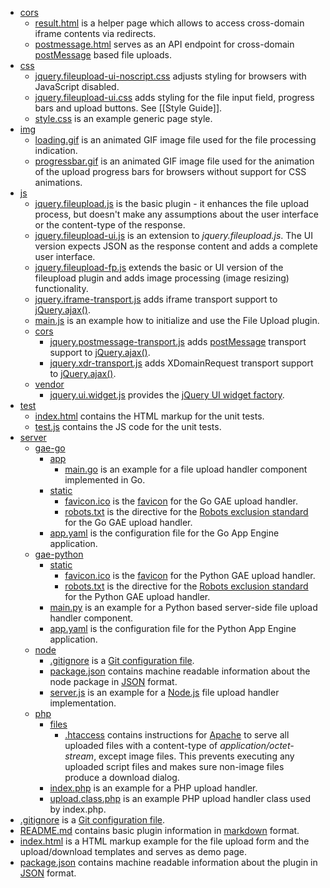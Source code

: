 * [cors](https://github.com/blueimp/jQuery-File-Upload/tree/master/cors)
  * [result.html](https://github.com/blueimp/jQuery-File-Upload/blob/master/cors/result.html) is a helper page which allows to access cross-domain iframe contents via redirects.
  * [postmessage.html](https://github.com/blueimp/jQuery-File-Upload/blob/master/cors/postmessage.html) serves as an API endpoint for cross-domain [postMessage](https://developer.mozilla.org/en/DOM/window.postMessage) based file uploads.
* [css](https://github.com/blueimp/jQuery-File-Upload/tree/master/css)
  * [jquery.fileupload-ui-noscript.css](https://github.com/blueimp/jQuery-File-Upload/blob/master/css/jquery.fileupload-ui-noscript.css) adjusts styling for browsers with JavaScript disabled.
  * [jquery.fileupload-ui.css](https://github.com/blueimp/jQuery-File-Upload/blob/master/css/jquery.fileupload-ui.css) adds styling for the file input field, progress bars and upload buttons. See [[Style Guide]].
  * [style.css](https://github.com/blueimp/jQuery-File-Upload/blob/master/css/style.css) is an example generic page style.
* [img](https://github.com/blueimp/jQuery-File-Upload/tree/master/img)
  * [loading.gif](https://github.com/blueimp/jQuery-File-Upload/blob/master/img/loading.gif) is an animated GIF image file used for the file processing indication.
  * [progressbar.gif](https://github.com/blueimp/jQuery-File-Upload/blob/master/img/progressbar.gif) is an animated GIF image file used for the animation of the upload progress bars for browsers without support for CSS animations.
* [js](https://github.com/blueimp/jQuery-File-Upload/tree/master/js)
  * [jquery.fileupload.js](https://github.com/blueimp/jQuery-File-Upload/blob/master/js/jquery.fileupload.js) is the basic plugin - it enhances the file upload process, but doesn't make any assumptions about the user interface or the content-type of the response.
  * [jquery.fileupload-ui.js](https://github.com/blueimp/jQuery-File-Upload/blob/master/js/jquery.fileupload-ui.js) is an extension to *jquery.fileupload.js*. The UI version expects JSON as the response content and adds a complete user interface.
  * [jquery.fileupload-fp.js](https://github.com/blueimp/jQuery-File-Upload/blob/master/js/jquery.fileupload-fp.js) extends the basic or UI version of the fileupload plugin and adds image processing (image resizing) functionality.
  * [jquery.iframe-transport.js](https://github.com/blueimp/jQuery-File-Upload/blob/master/js/jquery.iframe-transport.js) adds iframe transport support to [jQuery.ajax()](http://api.jquery.com/jQuery.ajax/).
  * [main.js](https://github.com/blueimp/jQuery-File-Upload/blob/master/js/main.js) is an example how to initialize and use the File Upload plugin.
  * [cors](https://github.com/blueimp/jQuery-File-Upload/tree/master/js/cors)
    * [jquery.postmessage-transport.js](https://github.com/blueimp/jQuery-File-Upload/blob/master/js/cors/jquery.postmessage-transport.js) adds [postMessage](https://developer.mozilla.org/en/DOM/window.postMessage) transport support to [jQuery.ajax()](http://api.jquery.com/jQuery.ajax/).
    * [jquery.xdr-transport.js](https://github.com/blueimp/jQuery-File-Upload/blob/master/js/cors/jquery.xdr-transport.js) adds XDomainRequest transport support to [jQuery.ajax()](http://api.jquery.com/jQuery.ajax/).
  * [vendor](https://github.com/blueimp/jQuery-File-Upload/tree/master/js/vendor)
    * [jquery.ui.widget.js](https://github.com/blueimp/jQuery-File-Upload/blob/master/js/vendor/jquery.ui.widget.js) provides the [jQuery UI widget factory](http://wiki.jqueryui.com/w/page/12138135/Widget-factory).
* [test](https://github.com/blueimp/jQuery-File-Upload/tree/master/test)
  * [index.html](https://github.com/blueimp/jQuery-File-Upload/blob/master/test/index.html) contains the HTML markup for the unit tests.
  * [test.js](https://github.com/blueimp/jQuery-File-Upload/blob/master/test/test.js) contains the JS code for the unit tests.
* [server](https://github.com/blueimp/jQuery-File-Upload/tree/master/server)
  * [gae-go](https://github.com/blueimp/jQuery-File-Upload/tree/master/server/gae-go)
    * [app](https://github.com/blueimp/jQuery-File-Upload/tree/master/server/gae-go/app)
      * [main.go](https://github.com/blueimp/jQuery-File-Upload/blob/master/server/gae-go/app/main.go) is an example for a file upload handler component implemented in Go.
    * [static](https://github.com/blueimp/jQuery-File-Upload/tree/master/server/gae-go/static)
      * [favicon.ico](https://github.com/blueimp/jQuery-File-Upload/blob/master/server/gae-go/static/favicon.ico) is the [favicon](http://en.wikipedia.org/wiki/Favicon) for the Go GAE upload handler. 
      * [robots.txt](https://github.com/blueimp/jQuery-File-Upload/blob/master/server/gae-go/static/robots.txt) is the directive for the [Robots exclusion standard](http://en.wikipedia.org/wiki/Robots_exclusion_standard) for the Go GAE upload handler.
    * [app.yaml](https://github.com/blueimp/jQuery-File-Upload/blob/master/server/gae-go/app.yaml) is the configuration file for the Go App Engine application.
  * [gae-python](https://github.com/blueimp/jQuery-File-Upload/tree/master/server/gae-python)
    * [static](https://github.com/blueimp/jQuery-File-Upload/tree/master/server/gae-python/static)
      * [favicon.ico](https://github.com/blueimp/jQuery-File-Upload/blob/master/server/gae-python/static/favicon.ico) is the [favicon](http://en.wikipedia.org/wiki/Favicon) for the Python GAE upload handler. 
      * [robots.txt](https://github.com/blueimp/jQuery-File-Upload/blob/master/server/gae-python/static/robots.txt) is the directive for the [Robots exclusion standard](http://en.wikipedia.org/wiki/Robots_exclusion_standard) for the Python GAE upload handler.
    * [main.py](https://github.com/blueimp/jQuery-File-Upload/blob/master/server/gae-python/main.py) is an example for a Python based server-side file upload handler component.
    * [app.yaml](https://github.com/blueimp/jQuery-File-Upload/blob/master/server/gae-python/app.yaml) is the configuration file for the Python App Engine application.
  * [node](https://github.com/blueimp/jQuery-File-Upload/tree/master/server/node)
    * [.gitignore](https://github.com/blueimp/jQuery-File-Upload/blob/master/server/node/.gitignore) is a [Git configuration file](http://help.github.com/ignore-files/).
    * [package.json](https://github.com/blueimp/jQuery-File-Upload/blob/master/server/node/package.json) contains machine readable information about the node package in [JSON](http://www.json.org/) format.
    * [server.js](https://github.com/blueimp/jQuery-File-Upload/blob/master/server/node/server.js) is an example for a [Node.js](http://nodejs.org/) file upload handler implementation.
  * [php](https://github.com/blueimp/jQuery-File-Upload/tree/master/server/php)
    * [files](https://github.com/blueimp/jQuery-File-Upload/tree/master/server/php/files)
      * [.htaccess](https://github.com/blueimp/jQuery-File-Upload/blob/master/server/php/files/.htaccess) contains instructions for [Apache](http://httpd.apache.org/) to serve all uploaded files with a content-type of *application/octet-stream*, except image files. This prevents executing any uploaded script files and makes sure non-image files produce a download dialog.
    * [index.php](https://github.com/blueimp/jQuery-File-Upload/blob/master/server/php/index.php) is an example for a PHP upload handler.
    * [upload.class.php](https://github.com/blueimp/jQuery-File-Upload/blob/master/server/php/upload.class.php) is an example PHP upload handler class used by index.php.
* [.gitignore](https://github.com/blueimp/jQuery-File-Upload/blob/master/.gitignore) is a [Git configuration file](http://help.github.com/ignore-files/).
* [README.md](https://github.com/blueimp/jQuery-File-Upload/blob/master/README.md) contains basic plugin information in [markdown](http://daringfireball.net/projects/markdown/) format.
* [index.html](https://github.com/blueimp/jQuery-File-Upload/blob/master/index.html) is a HTML markup example for the file upload form and the upload/download templates and serves as demo page.
* [package.json](https://github.com/blueimp/jQuery-File-Upload/blob/master/package.json) contains machine readable information about the plugin in [JSON](http://www.json.org/) format.